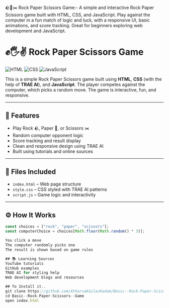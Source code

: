 🪨📄✂️ Rock Paper Scissors Game:- A simple and interactive Rock Paper Scissors game built with HTML, CSS, and JavaScript. Play against the computer in a fun match of logic and luck, with a responsive UI, basic animations, and score tracking. Great for beginners exploring web development and JavaScript.

# ✊🖐✌️ Rock Paper Scissors Game

![HTML](https://img.shields.io/badge/HTML-5-E34F26?style=flat&logo=html5&logoColor=white)
![CSS](https://img.shields.io/badge/CSS-TRAE%20AI-264de4?style=flat&logo=css3&logoColor=white)
![JavaScript](https://img.shields.io/badge/JavaScript-ES6-F7DF1E?style=flat&logo=javascript&logoColor=black)

This is a simple Rock Paper Scissors game built using **HTML**, **CSS** (with the help of **TRAE AI**), and **JavaScript**. The player competes against the computer, which picks a random move. The game is interactive, fun, and responsive.

---

## 🔹 Features

- Play Rock 🪨, Paper 📄, or Scissors ✂️
- Random computer opponent logic
- Score tracking and result display
- Clean and responsive design using TRAE AI
- Built using tutorials and online sources

---

## 📁 Files Included

- `index.html` – Web page structure
- `style.css` – CSS styled with TRAE AI patterns
- `script.js` – Game logic and interactivity

---

## ⚙️ How It Works

```js
const choices = ["rock", "paper", "scissors"];
const computerChoice = choices[Math.floor(Math.random() * 3)];

You click a move
The computer randomly picks one
The result is shown based on game rules

## 📚 Learning Sources
YouTube tutorials
GitHub examples
TRAE AI for styling help
Web development blogs and resources

## To Install it..
git clone https://github.com/AtharvaKailasKadam/Basic--Rock-Paper-Scissors--Game.git
cd Basic--Rock-Paper-Scissors--Game
open index.html





